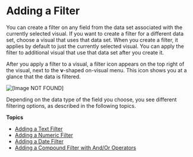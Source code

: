 # Adding a Filter<a name="add-a-filter"></a>

You can create a filter on any field from the data set associated with the currently selected visual\. If you want to create a filter for a different data set, choose a visual that uses that data set\. When you create a filter, it applies by default to just the currently selected visual\. You can apply the filter to additional visual that use that data set after you create it\.

After you apply a filter to a visual, a filter icon appears on the top right of the visual, next to the **v**\-shaped on\-visual menu\. This icon shows you at a glance that the data is filtered\.

![\[Image NOT FOUND\]](http://docs.aws.amazon.com/quicksight/latest/user/images/filter-applied.png)

Depending on the data type of the field you choose, you see different filtering options, as described in the following topics\. 

**Topics**
+ [Adding a Text Filter](add-a-text-filter.md)
+ [Adding a Numeric Filter](add-a-numeric-filter.md)
+ [Adding a Date Filter](add-a-date-filter2.md)
+ [Adding a Compound Filter with And/Or Operators](add-a-compound-filter.md)